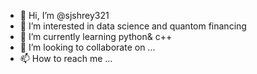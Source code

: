 - 👋 Hi, I’m @sjshrey321
- 👀 I’m interested in data science and quantom financing 
- 🌱 I’m currently learning python& c++
- 💞️ I’m looking to collaborate on ...
- 📫 How to reach me ...

<!---
sjshrey321/sjshrey321 is a ✨ special ✨ repository because its `README.md` (this file) appears on your GitHub profile.
You can click the Preview link to take a look at your changes.
--->
